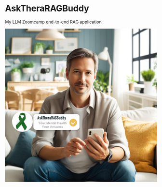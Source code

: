 # AskTheraRAGBuddy

My LLM Zoomcamp end-to-end RAG application

![Example Image](images/asktheragbuddy_1.png)
 

